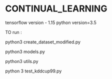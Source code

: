 # CONTINUAL_LEARNING

tensorflow version - 1.15
python version=3.5

TO run :


python3 create_dataset_modified.py


python3 models.py


python3 utils.py


python 3 test_kddcup99.py
